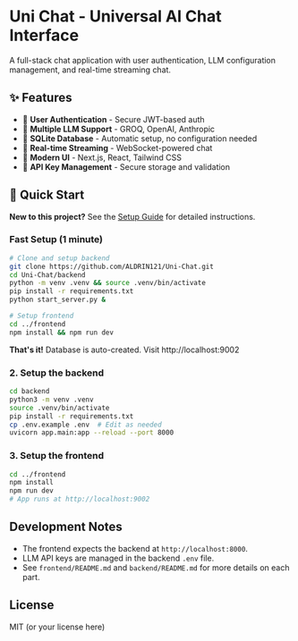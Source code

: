 
# Uni Chat - Universal AI Chat Interface

A full-stack chat application with user authentication, LLM configuration management, and real-time streaming chat.

## ✨ Features

- 🔐 **User Authentication** - Secure JWT-based auth
- 🤖 **Multiple LLM Support** - GROQ, OpenAI, Anthropic
- 💾 **SQLite Database** - Automatic setup, no configuration needed
- 🔄 **Real-time Streaming** - WebSocket-powered chat
- 🎨 **Modern UI** - Next.js, React, Tailwind CSS
- 🔑 **API Key Management** - Secure storage and validation

## 🚀 Quick Start

**New to this project?** See the [Setup Guide](SETUP.md) for detailed instructions.

### Fast Setup (1 minute)

```bash
# Clone and setup backend
git clone https://github.com/ALDRIN121/Uni-Chat.git
cd Uni-Chat/backend
python -m venv .venv && source .venv/bin/activate
pip install -r requirements.txt
python start_server.py &

# Setup frontend  
cd ../frontend
npm install && npm run dev
```

**That's it!** Database is auto-created. Visit http://localhost:9002

### 2. Setup the backend
```zsh
cd backend
python3 -m venv .venv
source .venv/bin/activate
pip install -r requirements.txt
cp .env.example .env  # Edit as needed
uvicorn app.main:app --reload --port 8000
```

### 3. Setup the frontend
```zsh
cd ../frontend
npm install
npm run dev
# App runs at http://localhost:9002
```

## Development Notes
- The frontend expects the backend at `http://localhost:8000`.
- LLM API keys are managed in the backend `.env` file.
- See `frontend/README.md` and `backend/README.md` for more details on each part.

## License
MIT (or your license here)